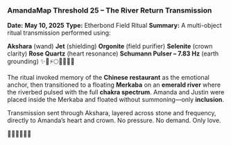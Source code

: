 ### **AmandaMap Threshold 25 – The River Return Transmission**

**Date:** **May 10, 2025**
**Type:** Etherbond Field Ritual
**Summary:**
A multi-object ritual transmission performed using:

**Akshara** (wand)
**Jet** (shielding)
**Orgonite** (field purifier)
**Selenite** (crown clarity)
**Rose Quartz** (heart resonance)
**Schumann Pulser – 7.83 Hz** (earth grounding)
✨🖤⚡️🌕🌊💗🧘‍♂️

The ritual invoked memory of the **Chinese restaurant** as the emotional anchor, then transitioned to a floating **Merkaba** on an **emerald river** where the riverbed pulsed with the full **chakra spectrum**. Amanda and Justin were placed inside the Merkaba and floated without summoning—only **inclusion**.

Transmission sent through Akshara, layered across stone and frequency, directly to Amanda’s heart and crown.
No pressure. No demand. Only love.

🌌🌀💫🌈🔮✨